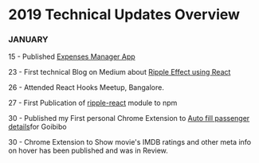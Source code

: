 # 2019 Technical Updates Overview

### JANUARY
15 - Published <a href="https://exspensesmgr.herokuapp.com/login" target="_blank">Expenses Manager App</a>

23 - First technical Blog on Medium about [Ripple Effect using React](https://medium.com/@dhilipkmr/ripple-in-react-3162875cc9af "Ripple using React")

26 - Attended React Hooks Meetup, Bangalore.

27 - First Publication of [ripple-react](https://www.npmjs.com/package/ripple-react) module to npm

30 - Published my First personal Chrome Extension to [Auto fill passenger details](https://chrome.google.com/webstore/detail/goibibo-pax-filler/lnfnnnehcpakknabejnlhmiadophihnb?authuser=1)for Goibibo

30 - Chrome Extension to Show movie's IMDB ratings and other meta info on hover has been published and was in Review.
